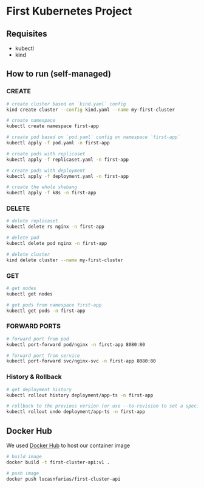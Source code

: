 # First Kubernetes Project

## Requisites

- kubectl
- kind

## How to run (self-managed)

### CREATE

```sh
# create cluster based on `kind.yaml` config
kind create cluster --config kind.yaml --name my-first-cluster

# create namespace
kubectl create namespace first-app

# create pod based on `pod.yaml` config on namespace `first-app`
kubectl apply -f pod.yaml -n first-app

# create pods with replicaset
kubectl apply -f replicaset.yaml -n first-app

# create pods with deployment
kubectl apply -f deployment.yaml -n first-app

# create the whole shebang
kubectl apply -f k8s -n first-app
```

### DELETE

```sh
# delete replicaset
kubectl delete rs nginx -n first-app

# delete pod
kubectl delete pod nginx -n first-app

# delete cluster
kind delete cluster --name my-first-cluster
```

### GET

```sh
# get nodes
kubectl get nodes

# get pods from namespace first-app
kubectl get pods -n first-app
```

### FORWARD PORTS

```sh
# forward port from pod
kubectl port-forward pod/nginx -n first-app 8080:80

# forward port from service
kubectl port-forward svc/nginx-svc -n first-app 8080:80
```

### History & Rollback

```sh
# get deployment history
kubectl rollout history deployment/app-ts -n first-app

# rollback to the previous version (or use --to-revision to set a specific version to rollback)
kubectl rollout undo deployment/app-ts -n first-app
```

## Docker Hub

We used [Docker Hub](https://hub.docker.com/) to host our container image

```sh
# build image
docker build -t first-cluster-api:v1 .

# push image
docker push lucasnfarias/first-cluster-api
```
